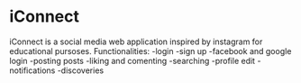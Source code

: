# iConnect
iConnect is a social media web application inspired by instagram for educational pursoses.
Functionalities:
-login
-sign up
-facebook and google login
-posting posts
-liking and comenting
-searching
-profile edit
-notifications
-discoveries
